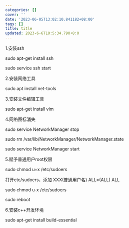 ```yaml
---
categories: []
cover: ''
date: '2023-06-05T13:02:10.841182+08:00'
tags: []
title: title
updated: 2023-6-6T10:5:34.790+8:0
---
```

1.安装ssh

sudo apt-get install ssh

sudo service ssh start

2.安装网络工具

sudo apt install net-tools

3.安装文件编辑工具

sudo apt-get install vim

4.网络图标消失

sudo service NetworkManager stop

sudo rm /var/lib/NetworkManager/NetworkManager.state

sudo service  NetworkManager start

5.赋予普通用户root权限

sudo chmod u+x /etc/sudoers

打开etc/sudoers，添加 XXX(普通用户名) ALL=(ALL)    ALL

sudo chmod u-x /etc/sudoers

sudo reboot

6.安装c++开发环境

sudo apt-get install build-essential
